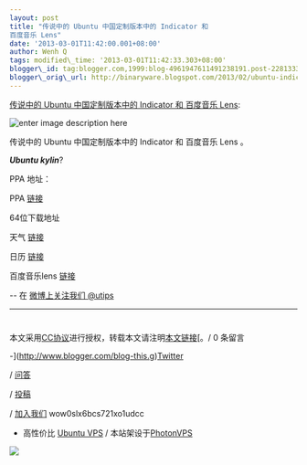 ```yaml
--- 
layout: post 
title: "传说中的 Ubuntu 中国定制版本中的 Indicator 和
百度音乐 Lens" 
date: '2013-03-01T11:42:00.001+08:00' 
author: Wenh Q
tags: modified\_time: '2013-03-01T11:42:33.303+08:00' 
blogger\_id: tag:blogger.com,1999:blog-4961947611491238191.post-2281333634161940506
blogger\_orig\_url: http://binaryware.blogspot.com/2013/02/ubuntu-indicator-lens.html
---
```

[传说中的 Ubuntu 中国定制版本中的 Indicator 和 百度音乐
Lens](http://wowubuntu.com/cn-indicator.html):

![enter image description
here](http://screencloud.net/img/screenshots/7cf68510e3b2e3b3d7574fb7b6e46829.png)

传说中的 Ubuntu 中国定制版本中的 Indicator 和 百度音乐 Lens 。

***Ubuntu kylin***?

PPA 地址：

PPA [链接](https://launchpad.net/ubuntukylin)

64位下载地址

天气
[链接](https://launchpad.net/~ubuntukylin-members/+archive/ubuntukylin/+build/4333548/+files/indicator-china-weather_1.0.2-0~32~raring1_amd64.deb)



日历
[链接](http://launchpadlibrarian.net/130234966/chinese-calendar_0.7.4-0ubuntu1_amd64.deb)



百度音乐lens
[链接](http://launchpadlibrarian.net/129299830/unity-china-music-scope_1.0.1-0ubuntu2_amd64.deb)

-- 在 [微博上关注我们 @utips](http://t.sina.com.cn/utips)




------------------------------------------------------------------------




#
本文采用[CC协议](http://creativecommons.org/licenses/by/2.5/cn/)进行授权，转载本文请注明[本文链接](http://wowubuntu.com/cn-indicator.html "Permalink")[。/
0 条留言





-](http://www.blogger.com/blog-this.g)[Twitter](http://twitter.com/ubuntu_tips)

/ [问答](http://wowubuntu.com/ask)

/ [投稿](http://wowubuntu.com/submit)

/ [加入我们](http://wowubuntu.com/join) wow0slx6bcs721xo1udcc

- 高性价比 [Ubuntu VPS](http://wowubuntu.com/vps.html) /
本站架设于[PhotonVPS](http://www.photonvps.com/billing/aff.php?aff=129)





[![](http://wowubuntu.com/wp-content/uploads/2012/12/Linode_AD.png)](http://www.linode.com/?r=8f172925d426d78cd6f6119de00b34f209a66abd)



